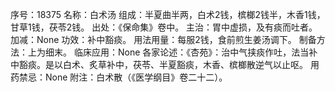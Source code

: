 序号：18375
名称：白术汤
组成：半夏曲半两，白术2钱，槟榔2钱半，木香1钱，甘草1钱，茯苓2钱。
出处：《保命集》卷中。
主治：胃中虚损，及有痰而吐者。
加减：None
功效：补中豁痰。
用法用量：每服2钱，食前煎生姜汤调下。
制备方法：上为细末。
临床应用：None
各家论述：《杏苑》：治中气挟痰作吐，法当补中豁痰。是以白术、炙草补中，茯苓、半夏豁痰，木香、槟榔散逆气以止呕。
用药禁忌：None
附注：白术散（《医学纲目》卷二十二）。
